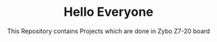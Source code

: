 <h1 style="text-align: center;">Hello Everyone</h1>
<p style="text-align: center;">This Repository contains Projects which are done in Zybo Z7-20 board</p>

